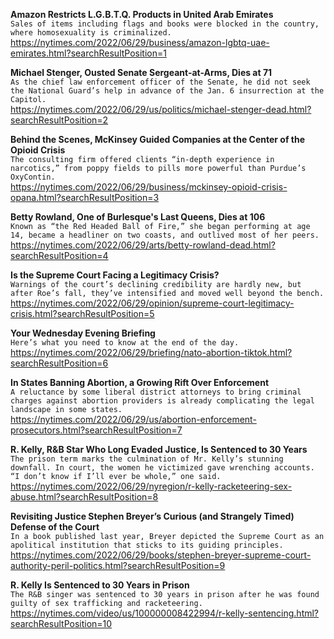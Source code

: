 **Amazon Restricts L.G.B.T.Q. Products in United Arab Emirates**\
`Sales of items including flags and books were blocked in the country, where homosexuality is criminalized.`\
https://nytimes.com/2022/06/29/business/amazon-lgbtq-uae-emirates.html?searchResultPosition=1

**Michael Stenger, Ousted Senate Sergeant-at-Arms, Dies at 71**\
`As the chief law enforcement officer of the Senate, he did not seek the National Guard’s help in advance of the Jan. 6 insurrection at the Capitol.`\
https://nytimes.com/2022/06/29/us/politics/michael-stenger-dead.html?searchResultPosition=2

**Behind the Scenes, McKinsey Guided Companies at the Center of the Opioid Crisis**\
`The consulting firm offered clients “in-depth experience in narcotics,” from poppy fields to pills more powerful than Purdue’s OxyContin.`\
https://nytimes.com/2022/06/29/business/mckinsey-opioid-crisis-opana.html?searchResultPosition=3

**Betty Rowland, One of Burlesque's Last Queens, Dies at 106**\
`Known as “the Red Headed Ball of Fire,” she began performing at age 14, became a headliner on two coasts, and outlived most of her peers.`\
https://nytimes.com/2022/06/29/arts/betty-rowland-dead.html?searchResultPosition=4

**Is the Supreme Court Facing a Legitimacy Crisis?**\
`Warnings of the court’s declining credibility are hardly new, but after Roe’s fall, they’ve intensified and moved well beyond the bench.`\
https://nytimes.com/2022/06/29/opinion/supreme-court-legitimacy-crisis.html?searchResultPosition=5

**Your Wednesday Evening Briefing**\
`Here’s what you need to know at the end of the day.`\
https://nytimes.com/2022/06/29/briefing/nato-abortion-tiktok.html?searchResultPosition=6

**In States Banning Abortion, a Growing Rift Over Enforcement**\
`A reluctance by some liberal district attorneys to bring criminal charges against abortion providers is already complicating the legal landscape in some states.`\
https://nytimes.com/2022/06/29/us/abortion-enforcement-prosecutors.html?searchResultPosition=7

**R. Kelly, R&B Star Who Long Evaded Justice, Is Sentenced to 30 Years**\
`The prison term marks the culmination of Mr. Kelly’s stunning downfall. In court, the women he victimized gave wrenching accounts. “I don’t know if I’ll ever be whole,” one said.`\
https://nytimes.com/2022/06/29/nyregion/r-kelly-racketeering-sex-abuse.html?searchResultPosition=8

**Revisiting Justice Stephen Breyer’s Curious (and Strangely Timed) Defense of the Court**\
`In a book published last year, Breyer depicted the Supreme Court as an apolitical institution that sticks to its guiding principles.`\
https://nytimes.com/2022/06/29/books/stephen-breyer-supreme-court-authority-peril-politics.html?searchResultPosition=9

**R. Kelly Is Sentenced to 30 Years in Prison**\
`The R&B singer was sentenced to 30 years in prison after he was found guilty of sex trafficking and racketeering.`\
https://nytimes.com/video/us/100000008422994/r-kelly-sentencing.html?searchResultPosition=10

